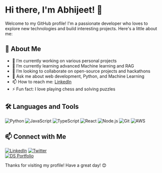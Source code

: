 # Hi there, I'm Abhijeet! 👋

Welcome to my GitHub profile! I'm a passionate developer who loves to explore new technologies and build interesting projects. Here's a little about me:

## 🚀 About Me

- 🔭 I’m currently working on various personal projects
- 🌱 I’m currently learning advanced Machine learning and RAG
- 👯 I’m looking to collaborate on open-source projects and hackathons
- 💬 Ask me about web development, Python, and Machine Learning
- 📫 How to reach me: [LinkedIn](https://www.linkedin.com/in/abhijeet0717/)
- ⚡ Fun fact: I love playing chess and solving puzzles

## 🛠️ Languages and Tools

![Python](https://img.shields.io/badge/Python-3776AB?style=for-the-badge&logo=python&logoColor=white)
![JavaScript](https://img.shields.io/badge/JavaScript-F7DF1E?style=for-the-badge&logo=javascript&logoColor=black)
![TypeScript](https://img.shields.io/badge/TypeScript-007ACC?style=for-the-badge&logo=typescript&logoColor=white)
![React](https://img.shields.io/badge/React-61DAFB?style=for-the-badge&logo=react&logoColor=black)
![Node.js](https://img.shields.io/badge/Node.js-339933?style=for-the-badge&logo=nodedotjs&logoColor=white)
![Git](https://img.shields.io/badge/Git-F05032?style=for-the-badge&logo=git&logoColor=white)
![AWS](https://img.shields.io/badge/AWS-232F3E?style=for-the-badge&logo=amazon-aws&logoColor=white)
<!---
## 📈 GitHub Stats

![Abhijeet's GitHub stats](https://github-readme-stats.vercel.app/api?username=abhijeet0717&show_icons=true&theme=radical)

## 🏆 Top Languages

![Top Langs](https://github-readme-stats.vercel.app/api/top-langs/?username=abhijeet0717&layout=compact&theme=radical)
---->
## 📫 Connect with Me

[![LinkedIn](https://img.shields.io/badge/LinkedIn-0077B5?style=for-the-badge&logo=linkedin&logoColor=white)](https://www.linkedin.com/in/abhijeet0717/)
[![Twitter](https://img.shields.io/badge/Mail-1DA1F2?style=for-the-badge&logo=mail&logoColor=white)](mailto:abhijeetmahto007@outlook.com)  
[![DS Portfolio](https://img.shields.io/badge/Data_Science_Portflio-0077B5?style=for-the-badge&logo=portflio&logoColor=white)](https://www.datascienceportfol.io/abhijeetmahto71)

Thanks for visiting my profile! Have a great day! 😊
